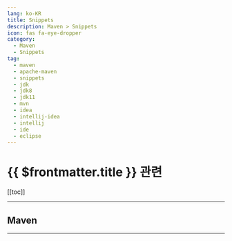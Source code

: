 ```yaml
---
lang: ko-KR
title: Snippets
description: Maven > Snippets
icon: fas fa-eye-dropper
category:
  - Maven
  - Snippets
tag: 
  - maven
  - apache-maven
  - snippets
  - jdk
  - jdk8
  - jdk11
  - mvn
  - idea
  - intellij-idea
  - intellij
  - ide
  - eclipse
---
```


# {{ $frontmatter.title }} 관련

[[toc]]

---

## Maven

---

<TagLinks />